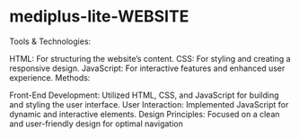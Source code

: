 # mediplus-lite-WEBSITE
Tools & Technologies:

HTML: For structuring the website’s content.
CSS: For styling and creating a responsive design.
JavaScript: For interactive features and enhanced user experience.
Methods:

Front-End Development: Utilized HTML, CSS, and JavaScript for building and styling the user interface.
User Interaction: Implemented JavaScript for dynamic and interactive elements.
Design Principles: Focused on a clean and user-friendly design for optimal navigation
